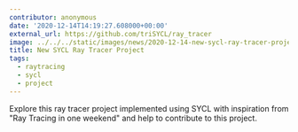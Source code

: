 ```yaml
---
contributor: anonymous
date: '2020-12-14T14:19:27.608000+00:00'
external_url: https://github.com/triSYCL/ray_tracer
image: ../../../static/images/news/2020-12-14-new-sycl-ray-tracer-project.webp
title: New SYCL Ray Tracer Project
tags:
  - raytracing
  - sycl
  - project
---
```


Explore this ray tracer project implemented using SYCL with inspiration from "Ray Tracing in one weekend" and help to
contribute to this project.  
